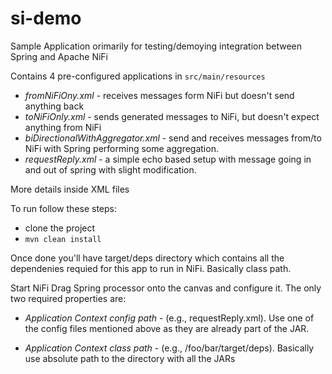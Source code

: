 # si-demo

Sample Application orimarily for testing/demoying integration between Spring and Apache NiFi

Contains 4 pre-configured applications in ```src/main/resources```

- _fromNiFiOny.xml_ - receives messages form NiFi but doesn't send anything back
- _toNiFiOnly.xml_ - sends generated messages to NiFi, but doesn't expect anything from NiFi
- _biDirectionalWithAggregator.xml_ - send and receives messages from/to NiFi with Spring performing some aggregation.
- _requestReply.xml_ - a simple echo based setup with message going in and out of spring with slight modification.

More details inside XML files

To run follow these steps:

* clone the project
* ```mvn clean install```

Once done you'll have target/deps directory which contains all the dependenies requied for this app to run in NiFi. Basically class path.

Start NiFi
Drag Spring processor onto the canvas and configure it. The only two required properties are:

* _Application Context config path_ - (e.g., requestReply.xml). Use one of the config files mentioned above as they are already part of the JAR.

* _Application Context class path_ - (e.g., /foo/bar/target/deps). Basically use absolute path to the directory with all the JARs
